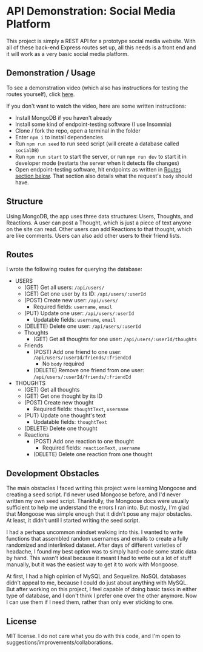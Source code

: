 # API Demonstration: Social Media Platform

This project is simply a REST API for a prototype social media website. With all of these back-end Express routes set up, all this needs is a front end and it will work as a very basic social media platform.

## Demonstration / Usage

To see a demonstration video (which also has instructions for testing the routes yourself), click [here](https://youtu.be/mgg3qWGPBKY).

If you don't want to watch the video, here are some written instructions:

- Install MongoDB if you haven't already
- Install some kind of endpoint-testing software (I use Insomnia)
- Clone / fork the repo, open a terminal in the folder
- Enter `npm i` to install dependencies
- Run `npm run seed` to run seed script (will create a database called `socialDB`)
- Run `npm run start` to start the server, or run `npm run dev` to start it in developer mode (restarts the server when it detects file changes)
- Open endpoint-testing software, hit endpoints as written in [Routes section below](#routes). That section also details what the request's `body` should have.

## Structure

Using MongoDB, the app uses three data structures: Users, Thoughts, and Reactions. A user can post a Thought, which is just a piece of text anyone on the site can read. Other users can add Reactions to that thought, which are like comments. Users can also add other users to their friend lists.

## Routes

I wrote the following routes for querying the database:

- USERS
    - (GET) Get all users: `/api/users/`
    - (GET) Get one user by its ID: `/api/users/:userId`
    - (POST) Create new user: `/api/users/`
        - Required fields: `username`, `email`
    - (PUT) Update one user: `/api/users/:userId`
        - Updatable fields: `username`, `email`
    - (DELETE) Delete one user: `/api/users/:userId`
    - Thoughts
        - (GET) Get all thoughts for one user: `/api/users/:userId/thoughts`
    - Friends
        - (POST) Add one friend to one user: `/api/users/:userId/friends/:friendId`
            - No `body` required
        - (DELETE) Remove one friend from one user: `/api/users/:userId/friends/:friendId`
- THOUGHTS
    - (GET) Get all thoughts
    - (GET) Get one thought by its ID
    - (POST) Create new thought
        - Required fields: `thoughtText`, `username`
    - (PUT) Update one thought's text
        - Updatable fields: `thoughtText`
    - (DELETE) Delete one thought
    - Reactions
        - (POST) Add one reaction to one thought
            - Required fields: `reactionText`, `username`
        - (DELETE) Delete one reaction from one thought

## Development Obstacles

The main obstacles I faced writing this project were learning Mongoose and creating a seed script. I'd never used Mongoose before, and I'd never written my own seed script. Thankfully, the Mongoose docs were usually sufficient to help me understand the errors I ran into. But mostly, I'm glad that Mongoose was simple enough that it didn't pose any major obstacles. At least, it didn't until I started writing the seed script.

I had a perhaps uncommon mindset walking into this. I wanted to write functions that assembled random usernames and emails to create a fully randomized and interlinked dataset. After days of different varieties of headache, I found my best option was to simply hard-code some static data by hand. This wasn't ideal because it meant I had to write out a lot of stuff manually, but it was the easiest way to get it to work with Mongoose.

At first, I had a high opinion of MySQL and Sequelize. NoSQL databases didn't appeal to me, because I could do just about anything with MySQL. But after working on this project, I feel capable of doing basic tasks in either type of database, and I don't think I prefer one over the other anymore. Now I can use them if I need them, rather than only ever sticking to one.

## License

MIT license. I do not care what you do with this code, and I'm open to suggestions/improvements/collaborations.